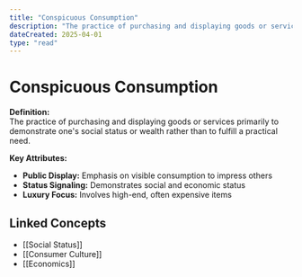 ```yaml
---
title: "Conspicuous Consumption"
description: "The practice of purchasing and displaying goods or services primarily to demonstrate one's social status or wealth rather than to fulfill a practical need."
dateCreated: 2025-04-01
type: "read"
---
```


# Conspicuous Consumption

**Definition:**  
The practice of purchasing and displaying goods or services primarily to demonstrate one's social status or wealth rather than to fulfill a practical need.

**Key Attributes:**  
- **Public Display:** Emphasis on visible consumption to impress others  
- **Status Signaling:** Demonstrates social and economic status  
- **Luxury Focus:** Involves high-end, often expensive items

## Linked Concepts
- [[Social Status]]
- [[Consumer Culture]]
- [[Economics]]
